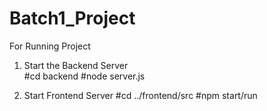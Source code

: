 # Batch1_Project
For Running Project 
1. Start the Backend Server    
#cd backend
#node server.js

2. Start Frontend Server
#cd ../frontend/src
#npm start/run
